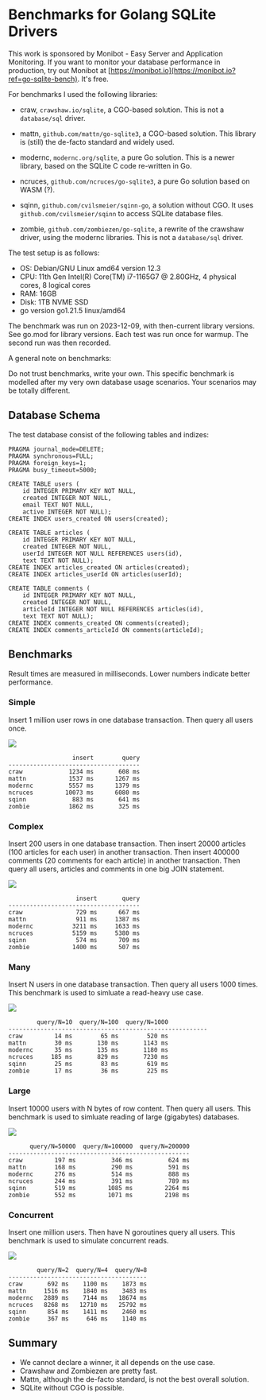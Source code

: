 Benchmarks for Golang SQLite Drivers
==============================================================================

This work is sponsored by Monibot - Easy Server and Application Monitoring.
If you want to monitor your database performance in production, try out
Monibot at [https://monibot.io](https://monibot.io?ref=go-sqlite-bench). It's free.


For benchmarks I used the following libraries:

- craw, `crawshaw.io/sqlite`, a CGO-based solution. This is not a `database/sql` driver.

- mattn, `github.com/mattn/go-sqlite3`, a CGO-based solution. This library is
  (still) the de-facto standard and widely used. 

- modernc, `modernc.org/sqlite`, a pure Go solution. This is a newer library,
  based on the SQLite C code re-written in Go.

- ncruces, `github.com/ncruces/go-sqlite3`, a pure Go solution based on WASM (?). 

- sqinn, `github.com/cvilsmeier/sqinn-go`, a solution without CGO. It uses
  `github.com/cvilsmeier/sqinn` to access SQLite database files.

- zombie, `github.com/zombiezen/go-sqlite`, a rewrite of the crawshaw driver, using the
  modernc libraries. This is not a `database/sql` driver.


The test setup is as follows:

- OS: Debian/GNU Linux amd64 version 12.3
- CPU: 11th Gen Intel(R) Core(TM) i7-1165G7 @ 2.80GHz, 4 physical cores, 8 logical cores
- RAM: 16GB
- Disk: 1TB NVME SSD
- go version go1.21.5 linux/amd64

The benchmark was run on 2023-12-09, with then-current library versions.
See go.mod for library versions. Each test was run once for warmup.
The second run was then recorded.


A general note on benchmarks:

Do not trust benchmarks, write your own. This specific benchmark is modelled
after my very own database usage scenarios. Your scenarios may be totally
different.


Database Schema
------------------------------------------------------------------------------

The test database consist of the following tables and indizes:

    PRAGMA journal_mode=DELETE;
    PRAGMA synchronous=FULL;
    PRAGMA foreign_keys=1;
    PRAGMA busy_timeout=5000;

    CREATE TABLE users (
        id INTEGER PRIMARY KEY NOT NULL,
        created INTEGER NOT NULL,
        email TEXT NOT NULL,
        active INTEGER NOT NULL);
    CREATE INDEX users_created ON users(created);

    CREATE TABLE articles (
        id INTEGER PRIMARY KEY NOT NULL,
        created INTEGER NOT NULL,  
        userId INTEGER NOT NULL REFERENCES users(id),
        text TEXT NOT NULL);
    CREATE INDEX articles_created ON articles(created);
    CREATE INDEX articles_userId ON articles(userId);

    CREATE TABLE comments (
        id INTEGER PRIMARY KEY NOT NULL,
        created INTEGER NOT NULL,
        articleId INTEGER NOT NULL REFERENCES articles(id),
        text TEXT NOT NULL);
    CREATE INDEX comments_created ON comments(created);
    CREATE INDEX comments_articleId ON comments(articleId);


Benchmarks
------------------------------------------------------------------------------

Result times are measured in milliseconds. Lower numbers indicate better
performance.

### Simple

Insert 1 million user rows in one database transaction.
Then query all users once.

![](results/simple.png)

                      insert        query
    -------------------------------------
    craw             1234 ms       608 ms
    mattn            1537 ms      1267 ms
    modernc          5557 ms      1379 ms
    ncruces         10073 ms      6080 ms
    sqinn             883 ms       641 ms
    zombie           1862 ms       325 ms


### Complex

Insert 200 users in one database transaction.
Then insert 20000 articles (100 articles for each user) in another transaction.
Then insert 400000 comments (20 comments for each article) in another transaction.
Then query all users, articles and comments in one big JOIN statement.

![](results/complex.png)

                       insert       query
    -------------------------------------
    craw               729 ms      667 ms
    mattn              911 ms     1387 ms
    modernc           3211 ms     1633 ms
    ncruces           5159 ms     5380 ms
    sqinn              574 ms      709 ms
    zombie            1400 ms      507 ms


### Many

Insert N users in one database transaction.
Then query all users 1000 times.
This benchmark is used to simluate a read-heavy use case.

![](results/many.png)

            query/N=10  query/N=100  query/N=1000
    --------------------------------------------------------
    craw         14 ms        65 ms        520 ms
    mattn        30 ms       130 ms       1143 ms
    modernc      35 ms       135 ms       1180 ms
    ncruces     185 ms       829 ms       7230 ms
    sqinn        25 ms        83 ms        619 ms
    zombie       17 ms        36 ms        225 ms


### Large

Insert 10000 users with N bytes of row content.
Then query all users.
This benchmark is used to simluate reading of large (gigabytes) databases.

![](results/large.png)

          query/N=50000  query/N=100000  query/N=200000
    ---------------------------------------------------
    craw         197 ms          346 ms          624 ms
    mattn        168 ms          290 ms          591 ms
    modernc      276 ms          514 ms          888 ms
    ncruces      244 ms          391 ms          789 ms
    sqinn        519 ms         1085 ms         2264 ms
    zombie       552 ms         1071 ms         2198 ms


### Concurrent

Insert one million users.
Then have N goroutines query all users.
This benchmark is used to simulate concurrent reads.

![](results/concurrent.png)

            query/N=2  query/N=4  query/N=8
    ---------------------------------------
    craw       692 ms    1100 ms    1873 ms
    mattn     1516 ms    1840 ms    3483 ms
    modernc   2889 ms    7144 ms   18674 ms
    ncruces   8268 ms   12710 ms   25792 ms
    sqinn      854 ms    1411 ms    2460 ms
    zombie     367 ms     646 ms    1140 ms


Summary
------------------------------------------------------------------------------

- We cannot declare a winner, it all depends on the use case.
- Crawshaw and Zombiezen are pretty fast.
- Mattn, although the de-facto standard, is not the best overall solution.
- SQLite without CGO is possible.
